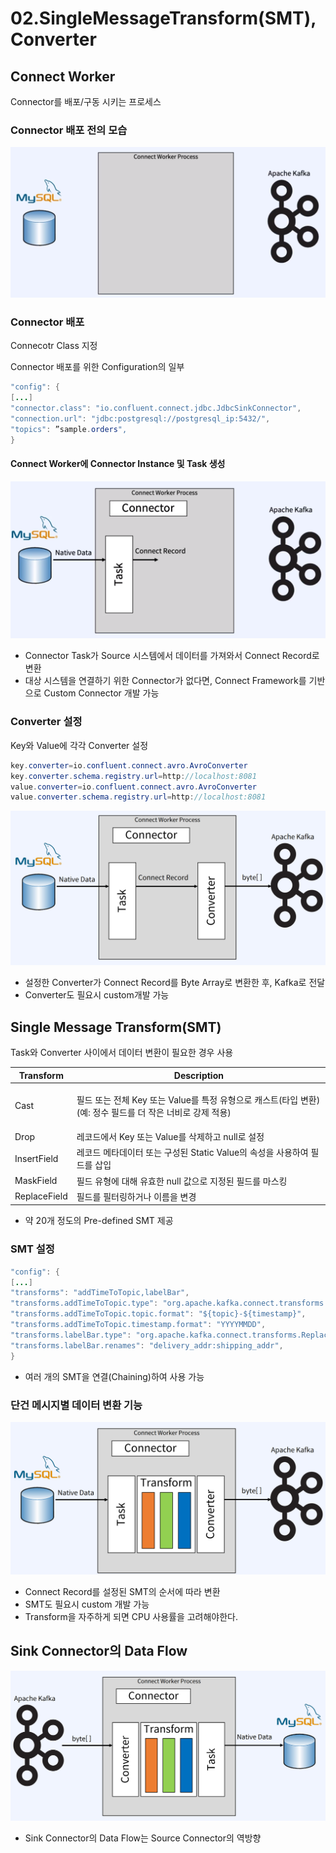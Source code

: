# 02.SingleMessageTransform(SMT),Converter

## Connect Worker

Connector를 배포/구동 시키는 프로세스

### Connector 배포 전의 모습

![](<../../../../.gitbook/assets/image (22) (1).png>)

### Connector 배포

Connecotr Class 지정

Connector 배포를 위한 Configuration의 일부

```java
"config": {
[...]
"connector.class": "io.confluent.connect.jdbc.JdbcSinkConnector",
"connection.url": "jdbc:postgresql://postgresql_ip:5432/",
"topics": ”sample.orders",
}
```

#### Connect Worker에 Connector Instance 및 Task 생성

![](<../../../../.gitbook/assets/image (26).png>)

* Connector Task가 Source 시스템에서 데이터를 가져와서 Connect Record로 변환
* 대상 시스템을 연결하기 위한 Connector가 없다면, Connect Framework를 기반으로 Custom Connector 개발 가능

### Converter 설정

Key와 Value에 각각 Converter 설정

```java
key.converter=io.confluent.connect.avro.AvroConverter
key.converter.schema.registry.url=http://localhost:8081
value.converter=io.confluent.connect.avro.AvroConverter
value.converter.schema.registry.url=http://localhost:8081
```

![](<../../../../.gitbook/assets/image (10) (1).png>)

* 설정한 Converter가 Connect Record를 Byte Array로 변환한 후, Kafka로 전달
* Converter도 필요시 custom개발 가능

## Single Message Transform(SMT)

Task와 Converter 사이에서 데이터 변환이 필요한 경우 사용

| Transform    | Description                                                                    |
| ------------ | ------------------------------------------------------------------------------ |
| Cast         | <p>필드 또는 전체 Key 또는 Value를 특정 유형으로 캐스트(타입 변환)<br>(예: 정수 필드를 더 작은 너비로 강제 적용)</p> |
| Drop         | 레코드에서 Key 또는 Value를 삭제하고 null로 설정                                              |
| InsertField  | 레코드 메타데이터 또는 구성된 Static Value의 속성을 사용하여 필드를 삽입                                 |
| MaskField    | 필드 유형에 대해 유효한 null 값으로 지정된 필드를 마스킹                                             |
| ReplaceField | 필드를 필터링하거나 이름을 변경                                                              |

* 약 20개 정도의 Pre-defined SMT 제공

### SMT 설정

```java
"config": {
[...]
"transforms": "addTimeToTopic,labelBar",
"transforms.addTimeToTopic.type": "org.apache.kafka.connect.transforms.TimestampRouter",
"transforms.addTimeToTopic.topic.format": "${topic}-${timestamp}",
"transforms.addTimeToTopic.timestamp.format": "YYYYMMDD",
"transforms.labelBar.type": "org.apache.kafka.connect.transforms.ReplaceField$Value",
"transforms.labelBar.renames": "delivery_addr:shipping_addr",
}
```

* 여러 개의 SMT을 연결(Chaining)하여 사용 가능

### 단건 메시지별 데이터 변환 기능

![](<../../../../.gitbook/assets/image (20).png>)

* Connect Record를 설정된 SMT의 순서에 따라 변환
* SMT도 필요시 custom 개발 가능
* Transform을 자주하게 되면 CPU 사용률을 고려해야한다.

## Sink Connector의 Data Flow

![](<../../../../.gitbook/assets/image (30).png>)

* Sink Connector의 Data Flow는 Source Connector의 역방향
